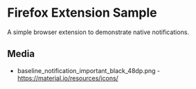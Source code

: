 # Firefox Extension Sample

A simple browser extension to demonstrate native notifications.

## Media
* baseline_notification_important_black_48dp.png - https://material.io/resources/icons/